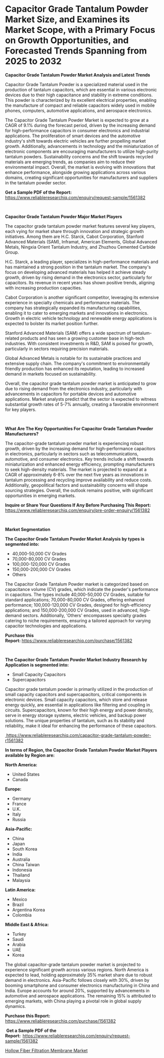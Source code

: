 <p><h1>Capacitor Grade Tantalum Powder Market Size, and Examines its Market Scope, with a Primary Focus on Growth Opportunities, and Forecasted Trends Spanning from 2025 to 2032</h1></p><p><strong>Capacitor Grade Tantalum Powder Market Analysis and Latest Trends</strong></p>
<p><p>Capacitor Grade Tantalum Powder is a specialized material used in the production of tantalum capacitors, which are essential in various electronic devices due to their high capacitance and stability in extreme conditions. This powder is characterized by its excellent electrical properties, enabling the manufacture of compact and reliable capacitors widely used in mobile phones, computers, automotive applications, and aerospace electronics.</p><p>The Capacitor Grade Tantalum Powder Market is expected to grow at a CAGR of 9.1% during the forecast period, driven by the increasing demand for high-performance capacitors in consumer electronics and industrial applications. The proliferation of smart devices and the automotive industry's shift towards electric vehicles are further propelling market growth. Additionally, advancements in technology and the miniaturization of electronic components are encouraging manufacturers to utilize high-purity tantalum powders. Sustainability concerns and the shift towards recycled materials are emerging trends, as companies aim to reduce their environmental impact. Overall, the market is evolving with innovations that enhance performance, alongside growing applications across various domains, creating significant opportunities for manufacturers and suppliers in the tantalum powder sector.</p></p>
<p><strong>Get a Sample PDF of the Report:&nbsp;</strong> <a href="https://www.reliableresearchiq.com/enquiry/request-sample/1561382?utm_campaign=2222&utm_medium=2&utm_source=Github&utm_content=ia&utm_term=01022025&utm_id=capacitor-grade-tantalum-powder">https://www.reliableresearchiq.com/enquiry/request-sample/1561382</a></p>
<p>&nbsp;</p>
<p><strong>Capacitor Grade Tantalum Powder Major Market Players</strong></p>
<p><p>The capacitor grade tantalum powder market features several key players, each vying for market share through innovation and strategic growth initiatives. Among them are H.C. Starck, Cabot Corporation, Stanford Advanced Materials (SAM), Inframat, American Elements, Global Advanced Metals, Ningxia Orient Tantalum Industry, and Zhuzhou Cemented Carbide Group.</p><p>H.C. Starck, a leading player, specializes in high-performance materials and has maintained a strong position in the tantalum market. The company's focus on developing advanced materials has helped it achieve steady growth, driven by rising demand in the electronics sector, particularly for capacitors. Its revenue in recent years has shown positive trends, aligning with increasing production capacities.</p><p>Cabot Corporation is another significant competitor, leveraging its extensive experience in specialty chemicals and performance materials. The company has strategically expanded its manufacturing capabilities, enabling it to cater to emerging markets and innovations in electronics. Growth in electric vehicle technology and renewable energy applications is expected to bolster its market position further.</p><p>Stanford Advanced Materials (SAM) offers a wide spectrum of tantalum-related products and has seen a growing customer base in high-tech industries. With consistent investments in R&D, SAM is poised for growth, particularly in sectors requiring precision materials.</p><p>Global Advanced Metals is notable for its sustainable practices and extensive supply chain. The company's commitment to environmentally friendly production has enhanced its reputation, leading to increased demand in markets focused on sustainability.</p><p>Overall, the capacitor grade tantalum powder market is anticipated to grow due to rising demand from the electronics industry, particularly with advancements in capacitors for portable devices and automotive applications. Market analysts predict that the sector is expected to witness substantial growth rates of 5-7% annually, creating a favorable environment for key players.</p></p>
<p>&nbsp;</p>
<p><strong>What Are The Key Opportunities For Capacitor Grade Tantalum Powder Manufacturers?</strong></p>
<p><p>The capacitor-grade tantalum powder market is experiencing robust growth, driven by the increasing demand for high-performance capacitors in electronics, particularly in sectors such as telecommunications, automotive, and consumer electronics. Key trends include a shift towards miniaturization and enhanced energy efficiency, prompting manufacturers to seek high-density materials. The market is projected to expand at a CAGR of approximately 6-8% over the next five years as innovations in tantalum processing and recycling improve availability and reduce costs. Additionally, geopolitical factors and sustainability concerns will shape sourcing strategies. Overall, the outlook remains positive, with significant opportunities in emerging markets.</p></p>
<p><strong>Inquire or Share Your Questions If Any Before Purchasing This Report:</strong> <a href="https://www.reliableresearchiq.com/enquiry/pre-order-enquiry/1561382?utm_campaign=2222&utm_medium=2&utm_source=Github&utm_content=ia&utm_term=01022025&utm_id=capacitor-grade-tantalum-powder">https://www.reliableresearchiq.com/enquiry/pre-order-enquiry/1561382</a></p>
<p>&nbsp;</p>
<p><strong>Market Segmentation</strong></p>
<p><strong>The Capacitor Grade Tantalum Powder Market Analysis by types is segmented into:</strong></p>
<p><ul><li>40,000-50,000 CV Grades</li><li>70,000-80,000 CV Grades</li><li>100,000-120,000 CV Grades</li><li>150,000-200,000 CV Grades</li><li>Others</li></ul></p>
<p><p>The Capacitor Grade Tantalum Powder market is categorized based on capacitance volume (CV) grades, which indicate the powder's performance in capacitors. The types include 40,000-50,000 CV Grades, suitable for standard applications; 70,000-80,000 CV Grades, offering enhanced performance; 100,000-120,000 CV Grades, designed for high-efficiency applications; and 150,000-200,000 CV Grades, used in advanced, high-demand sectors. Additionally, 'Others' encompasses specialty grades catering to niche requirements, ensuring a tailored approach for varying capacitor technologies and applications.</p></p>
<p><strong>Purchase this Report:&nbsp;</strong><a href="https://www.reliableresearchiq.com/purchase/1561382?utm_campaign=2222&utm_medium=2&utm_source=Github&utm_content=ia&utm_term=01022025&utm_id=capacitor-grade-tantalum-powder">https://www.reliableresearchiq.com/purchase/1561382</a></p>
<p>&nbsp;</p>
<p><strong>The Capacitor Grade Tantalum Powder Market Industry Research by Application is segmented into:</strong></p>
<p><ul><li>Small Capacity Capacitors</li><li>Supercapacitors</li></ul></p>
<p><p>Capacitor grade tantalum powder is primarily utilized in the production of small capacity capacitors and supercapacitors, critical components in electronic devices. Small capacity capacitors, which store and release energy quickly, are essential in applications like filtering and coupling in circuits. Supercapacitors, known for their high energy and power density, serve in energy storage systems, electric vehicles, and backup power solutions. The unique properties of tantalum, such as its stability and reliability, make it ideal for enhancing the performance of these capacitors.</p></p>
<p><a href="https://www.reliableresearchiq.com/capacitor-grade-tantalum-powder-r1561382?utm_campaign=2222&utm_medium=2&utm_source=Github&utm_content=ia&utm_term=01022025&utm_id=capacitor-grade-tantalum-powder">&nbsp;https://www.reliableresearchiq.com/capacitor-grade-tantalum-powder-r1561382</a></p>
<p><strong>In terms of Region, the Capacitor Grade Tantalum Powder Market Players available by Region are:</strong></p>
<p>
    <p> <strong> North America: </strong>
        <ul>
            <li>United States</li>
            <li>Canada</li>
        </ul>
        </p> 
    <p> <strong> Europe: </strong>
        <ul>
            <li>Germany</li>
            <li>France</li>
            <li>U.K.</li>
            <li>Italy</li>
            <li>Russia</li>
        </ul>
        </p> 
    <p> <strong> Asia-Pacific: </strong>
        <ul>
            <li>China</li>
            <li>Japan</li>
            <li>South Korea</li>
            <li>India</li>
            <li>Australia</li>
            <li>China Taiwan</li>
            <li>Indonesia</li>
            <li>Thailand</li>
            <li>Malaysia</li>
        </ul>
        </p> 
    <p> <strong> Latin America: </strong>
        <ul>
            <li>Mexico</li>
            <li>Brazil</li>
            <li>Argentina Korea</li>
            <li>Colombia</li>
        </ul>
        </p> 
    <p> <strong> Middle East & Africa: </strong>
        <ul>
            <li>Turkey</li>
            <li>Saudi</li>
            <li>Arabia</li>
            <li>UAE</li>
            <li>Korea</li>
        </ul>
    </p>
    </p>
<p><p>The global capacitor-grade tantalum powder market is projected to experience significant growth across various regions. North America is expected to lead, holding approximately 35% market share due to robust demand in electronics. Asia-Pacific follows closely with 30%, driven by booming smartphone and consumer electronics manufacturing in China and India. Europe accounts for around 20%, supported by advancements in automotive and aerospace applications. The remaining 15% is attributed to emerging markets, with China playing a pivotal role in global supply dynamics.</p></p>
<p><strong>Purchase this Report: </strong><a href="https://www.reliableresearchiq.com/purchase/1561382?utm_campaign=2222&utm_medium=2&utm_source=Github&utm_content=ia&utm_term=01022025&utm_id=capacitor-grade-tantalum-powder">https://www.reliableresearchiq.com/purchase/1561382</a></p>
<p>&nbsp;<strong>Get a Sample PDF of the Report:&nbsp;&nbsp;</strong><a href="https://www.reliableresearchiq.com/enquiry/request-sample/1561382?utm_campaign=2222&utm_medium=2&utm_source=Github&utm_content=ia&utm_term=01022025&utm_id=capacitor-grade-tantalum-powder">https://www.reliableresearchiq.com/enquiry/request-sample/1561382</a></p>
<p><strong></strong></p>
<p><p><a href="https://github.com/rileymgdorcas/Market-Research-Report-List-1/blob/main/hollow-fiber-filtration-membrane-market.md?utm_campaign=2222&utm_medium=2&utm_source=Github&utm_content=ia&utm_term=01022025&utm_id=capacitor-grade-tantalum-powder">Hollow Fiber Filtration Membrane Market</a></p></p>